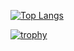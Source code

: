 
[![Top Langs](https://github-readme-stats.vercel.app/api/top-langs/?username=massu-159&layout=compact)](https://github.com/anuraghazra/github-readme-stats)

[![trophy](https://github-profile-trophy.vercel.app/?username=massu-159)](https://github.com/ryo-ma/github-profile-trophy)
